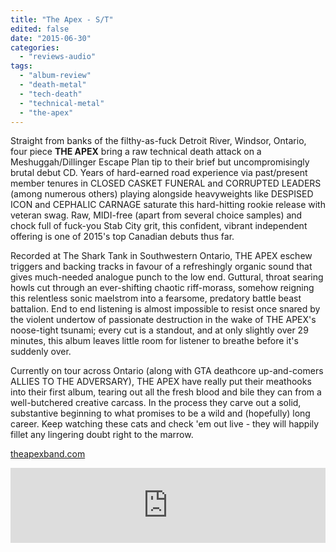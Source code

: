 ```yaml
---
title: "The Apex - S/T"
edited: false
date: "2015-06-30"
categories:
  - "reviews-audio"
tags:
  - "album-review"
  - "death-metal"
  - "tech-death"
  - "technical-metal"
  - "the-apex"
---
```


Straight from banks of the filthy-as-fuck Detroit River, Windsor, Ontario, four piece **THE APEX** bring a raw technical death attack on a Meshuggah/Dillinger Escape Plan tip to their brief but uncompromisingly brutal debut CD. Years of hard-earned road experience via past/present member tenures in CLOSED CASKET FUNERAL and CORRUPTED LEADERS (among numerous others) playing alongside heavyweights like DESPISED ICON and CEPHALIC CARNAGE saturate this hard-hitting rookie release with veteran swag. Raw, MIDI-free (apart from several choice samples) and chock full of fuck-you Stab City grit, this confident, vibrant independent offering is one of 2015's top Canadian debuts thus far.

Recorded at The Shark Tank in Southwestern Ontario, THE APEX eschew triggers and backing tracks in favour of a refreshingly organic sound that gives much-needed analogue punch to the low end. Guttural, throat searing howls cut through an ever-shifting chaotic riff-morass, somehow reigning this relentless sonic maelstrom into a fearsome, predatory battle beast battalion. End to end listening is almost impossible to resist once snared by the violent undertow of passionate destruction in the wake of THE APEX's noose-tight tsunami; every cut is a standout, and at only slightly over 29 minutes, this album leaves little room for listener to breathe before it's suddenly over.

Currently on tour across Ontario (along with GTA deathcore up-and-comers ALLIES TO THE ADVERSARY), THE APEX have really put their meathooks into their first album, tearing out all the fresh blood and bile they can from a well-butchered creative carcass. In the process they carve out a solid, substantive beginning to what promises to be a wild and (hopefully) long career. Keep watching these cats and check 'em out live - they will happily fillet any lingering doubt right to the marrow.

[theapexband.com](http://theapexband.com)

<iframe style="border: 0; width: 100%; height: 120px;" src="https://bandcamp.com/EmbeddedPlayer/album=3145465194/size=large/bgcol=ffffff/linkcol=0687f5/tracklist=false/artwork=small/transparent=true/" width="300" height="150" seamless=""><a href="http://theapexband.bandcamp.com/album/self-titled">Self-titled by The Apex</a></iframe>
